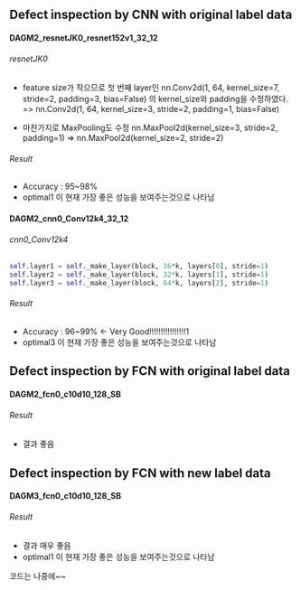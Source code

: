 
## Defect inspection by CNN with original label data
#### DAGM2_resnetJK0_resnet152v1_32_12
###### resnetJK0
* feature size가 작으므로 첫 번째 layer인
nn.Conv2d(1, 64, kernel_size=7, stride=2, padding=3, bias=False) 
의 kernel_size와 padding을 수정하였다.
=> nn.Conv2d(1, 64, kernel_size=3, stride=2, padding=1, bias=False) 

* 마찬가지로 MaxPooling도 수정
nn.MaxPool2d(kernel_size=3, stride=2, padding=1) 
=> nn.MaxPool2d(kernel_size=2, stride=2)

###### Result
* Accuracy : 95~98%
* optimal1 이 현재 가장 좋은 성능을 보여주는것으로 나타남


#### DAGM2_cnn0_Conv12k4_32_12
###### cnn0_Conv12k4
```python
self.layer1 = self._make_layer(block, 16*k, layers[0], stride=1)
self.layer2 = self._make_layer(block, 32*k, layers[1], stride=1)
self.layer3 = self._make_layer(block, 64*k, layers[2], stride=1)
```


###### Result
* Accuracy : 96~99% <- Very Good!!!!!!!!!!!!!!!!1
* optimal3 이 현재 가장 좋은 성능을 보여주는것으로 나타남


## Defect inspection by FCN with original label data
#### DAGM2_fcn0_c10d10_128_SB
###### Result
* 결과 좋음



## Defect inspection by FCN with new label data
#### DAGM3_fcn0_c10d10_128_SB
###### Result
* 결과 매우 좋음
* optimal1 이 현재 가장 좋은 성능을 보여주는것으로 나타남


코드는 나중에~~
